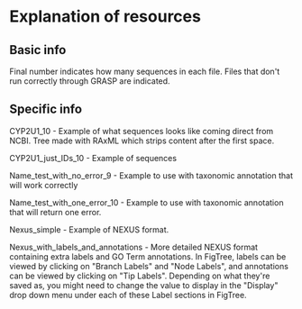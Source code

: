 # Explanation of resources

## Basic info

Final number indicates how many sequences in each file.
Files that don't run correctly through GRASP are indicated.

## Specific info

CYP2U1_10 - Example of what sequences looks like coming direct from NCBI. Tree made with RAxML which strips content after the first space.

CYP2U1_just_IDs_10 - Example of sequences

Name_test_with_no_error_9 - Example to use with taxonomic annotation that will work correctly

Name_test_with_one_error_10 - Example to use with taxonomic annotation that will return one error.

Nexus_simple - Example of NEXUS format.

Nexus_with_labels_and_annotations - More detailed NEXUS format containing extra labels and GO Term annotations. In FigTree, labels can be viewed by clicking on "Branch Labels" and "Node Labels", and annotations can be viewed by clicking on "Tip Labels". Depending on what they're saved as, you might need to change the value to display in the "Display" drop down menu under each of these Label sections in FigTree.